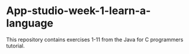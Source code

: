 # App-studio-week-1-learn-a-language
This repository contains exercises 1-11 from the Java for C programmers tutorial.
